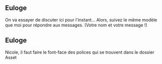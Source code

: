 ## Euloge
On va essayer de discuter ici pour l'instant...
Alors, suivez le même modèle que moi pour répondre aux messages. (Votre nom et votre message !)

## Euloge
Nicole, il faut faire le font-face des polices qui se trouvent dans le dossier Asset